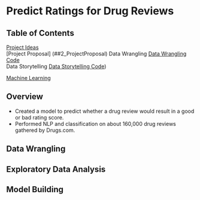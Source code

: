 # Predict Ratings for Drug Reviews

## Table of Contents
[Project Ideas](##1_ProjectIdeas)  
[Project Proposal] (##2_ProjectProposal)
Data Wrangling
[Data Wrangling Code](##3_DataWrangling_Code)  
Data Storytelling
[Data Storytelling Code](##4_DataStorytelling_Code))

[Machine Learning](##Model%20Building)  

## Overview
- Created a model to predict whether a drug review would result in a good or bad rating score.
- Performed NLP and classification on about 160,000 drug reviews gathered by Drugs.com.

## Data Wrangling

## Exploratory Data Analysis

## Model Building
